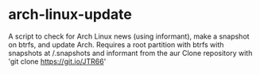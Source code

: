 # arch-linux-update
A script to check for Arch Linux news (using informant), make a snapshot on btrfs, and update Arch.
Requires a root partition with btrfs with snapshots at /.snapshots and informant from the aur
Clone repository with 'git clone https://git.io/JTR66'
